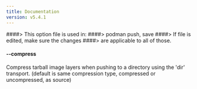 ```yaml
---
title: Documentation
version: v5.4.1
---
```


####> This option file is used in:
####>   podman push, save
####> If file is edited, make sure the changes
####> are applicable to all of those.
#### **--compress**

Compress tarball image layers when pushing to a directory using the 'dir' transport. (default is same compression type, compressed or uncompressed, as source)
